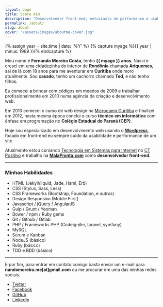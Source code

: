 ```yaml
---
layout: page
title: Sobre mim
description: "Desenvolvedor front-end, entusiasta de performance e usabilidade, sempre em busca do melhor projeto e de um bom café"
permalink: /about/
slug: about
cover: "/assets/images/aboutme-cover.jpg"
---
```


{% assign year = site.time | date: '%Y' %}
{% capture myage %}{{ year | minus: 1989 }}{% endcapture %}

Meu nome é **Fernando Moreira Costa**, tenho **{{ myage }} anos**. Nasci e cresci em uma cidadezinha do interior de **Rondônia** chamada **Ariquemes**, sai de lá com 18 anos para me aventurar em **Curitiba** onde moro atualmente. Sou **casado**, tenho um cachorro chamado **Ted**, e não tenho filhos.

Eu comecei a brincar com códigos em meados de 2009 e trabalhar profissionalmente em 2010 numa agência de criação e desenvolvimento web.

Em 2010 comecei o curso de web design na <a href="http://microcampcuritiba.com.br/" target="_blank">Microcamp Curitiba</a> e finalizei em 2012, nesta mesma época conclui o curso **técnico em informática** com ênfase em programação no **Colégio Estadual do Paraná (CEP)**.

Hoje sou especializado em desenvolvimento web usando o <a href="http://br.wordpress.org/" target="_blank">**Wordpress**</a>, focado em front-end eu sempre cuido da usabilidade e performance de um site.

Atualmente estou cursando <a href="http://www.ctpositivo.edu.br/cursos-de-tecnologia/sistemas-para-internet" target="_blank">Tecnologia em Sistemas para Internet</a> no <a target="_blank" href="http://www.ctpositivo.edu.br/">CT Positivo</a> e trabalho na <a href="http://malapronta.com" target="_blank">**MalaPronta.com**</a> como **desenvolvedor front-end**.

***

### Minhas Habilidades

* HTML (Jekyll/liquid, Jade, Haml, Erb)
* CSS (Stylus, Sass, Less)
* CSS Frameworks (Bootstrap, Foundation, e outros)
* Design Responsivo (Mobile First)
* Javascript / jQuery / AngularJS
* Gulp / Grunt / Yeoman
* Bower / npm / Ruby gems
* Git / Github / Gitlab
* PHP / Frameworks PHP (Codeigniter, laravel, symfony)
* MySQL
* Scrum e Kanban
* NodeJS (básico)
* Ruby (básico)
* TDD e BDD (básico)

***

E por fim, para entrar em contato comigo basta enviar um e-mail para **nandomoreira.me[at]gmail.com** ou me procurar em uma das minhas redes sociais.

<ul class="social">
  <li>
    <i class="icon icon-twitter"></i> <a href="http://twitter.com/nandomoreirame" target="_blank">Twitter</a>
  </li>
  <li>
    <i class="icon icon-facebook-official"></i> <a href="http://facebook.com/fernando.dev" target="_blank">Facebook</a>
  </li>
  <li>
    <i class="icon icon-github"></i> <a href="http://github.com/nandomoreirame" target="_blank">GitHub</a>
  </li>
  <li>
    <i class="icon icon-linkedin"></i> <a href="https://linkedin.com/pub/fernando-moreira/33/a10/912" target="_blank">LinkedIn</a>
  </li>
</ul>

<div class="clearfix"></div>